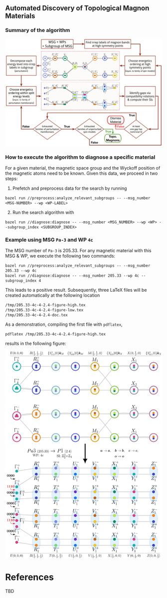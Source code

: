 ## Automated Discovery of Topological Magnon Materials
### Summary of the algorithm
<img src="./notes/new_algorithm.svg">

### How to execute the algorithm to diagnose a specific material
For a given material, the magnetic space group and the Wyckoff position of the magnetic atoms need to be known. Given this data, we proceed in two steps:
1. Prefetch and preprocess data for the search by running
```
bazel run //preprocess:analyze_relevant_subgroups -- --msg_number <MSG-NUMBER> --wp <WP-LABEL>

```
2.  Run the search algorithm with
```
bazel run //diagnose:diagnose -- --msg_number <MSG_NUMBER> --wp <WP> --subgroup_index <SUBGROUP_INDEX>
```
### Example using MSG `Pa-3` and WP `4c`
The MSG number of `Pa-3` is 205.33. For any magnetic material with this MSG & WP, we execute the following two commands:
```
bazel run //preprocess:analyze_relevant_subgroups -- --msg_number 205.33 --wp 4c
bazel run //diagnose:diagnose -- --msg_number 205.33 --wp 4c --subgroup_index 4
```

This leads to a positive result. Subsequently, three LaTeX files will be created automatically at the following location
```
/tmp/205.33-4c-4-2.4-figure-high.tex
/tmp/205.33-4c-4-2.4-figure-low.tex
/tmp/205.33-4c-4-2.4-doc.tex
```
As a demonstration, compiling the first file with `pdflatex`,
```
pdflatex /tmp/205.33-4c-4-2.4-figure-high.tex
```
results in the following figure:

<img src="./data/205.33-4c-4-2.4-figure-high.svg">


# References
TBD
